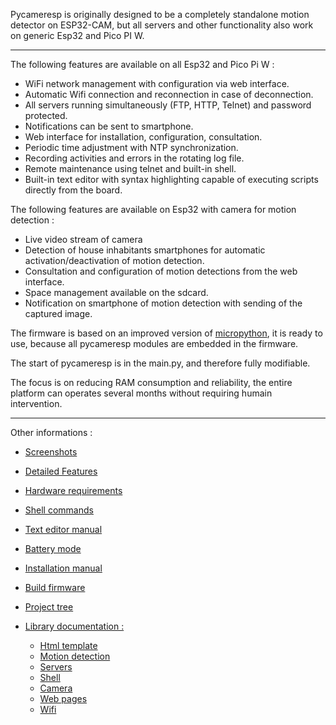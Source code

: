 Pycameresp is originally designed to be a completely standalone motion detector on ESP32-CAM, but all servers and other functionality also work on generic Esp32 and Pico PI W.

---
The following features are available on all Esp32 and Pico Pi W :

 - WiFi network management with configuration via web interface. 
 - Automatic Wifi connection and reconnection in case of deconnection.
 - All servers running simultaneously (FTP, HTTP, Telnet) and password protected.
 - Notifications can be sent to smartphone.
 - Web interface for installation, configuration, consultation.
 - Periodic time adjustment with NTP synchronization.
 - Recording activities and errors in the rotating log file.
 - Remote maintenance using telnet and built-in shell.
 - Built-in text editor with syntax highlighting capable of executing scripts directly from the board.

The following features are available on Esp32 with camera for motion detection :
- Live video stream of camera
- Detection of house inhabitants smartphones for automatic activation/deactivation of motion detection.
- Consultation and configuration of motion detections from the web interface.
- Space management available on the sdcard.
- Notification on smartphone of motion detection with sending of the captured image.

The firmware is based on an improved version of [micropython](http://micropython.org), it is ready to use, because all pycameresp modules are embedded in the firmware.

The start of pycameresp is in the main.py, and therefore fully modifiable.

The focus is on reducing RAM consumption and reliability, 
the entire platform can operates several months without requiring humain intervention.

---
Other informations :
- [Screenshots](doc/SCREENSHOTS.md)
- [Detailed Features](doc/FEATURES.md)
- [Hardware requirements](doc/REQUIREMENTS.md)
- [Shell commands](doc/SHELL.md)
- [Text editor manual](doc/EDITOR.md)
- [Battery mode](doc/BATTERY.md)
- [Installation manual](doc/CAMFLASHER.md)
- [Build firmware](doc/FIRMWARE.md)
- [Project tree](doc/DIRECTORIES.md)


- [Library documentation : ](https://htmlpreview.github.io/?https://raw.githubusercontent.com/remibert/pycameresp/main/doc/lib/index.html)
	- [Html template](https://htmlpreview.github.io/?https://raw.githubusercontent.com/remibert/pycameresp/main/doc/lib/htmltemplate/index.html)
	- [Motion detection](https://htmlpreview.github.io/?https://raw.githubusercontent.com/remibert/pycameresp/main/doc/lib/motion/index.html)
	- [Servers](https://htmlpreview.github.io/?https://raw.githubusercontent.com/remibert/pycameresp/main/doc/lib/server/index.html) 
	- [Shell](https://htmlpreview.github.io/?https://raw.githubusercontent.com/remibert/pycameresp/main/doc/lib/shell/index.html)
	- [Camera](https://htmlpreview.github.io/?https://raw.githubusercontent.com/remibert/pycameresp/main/doc/lib/video/index.html)
	- [Web pages](https://htmlpreview.github.io/?https://raw.githubusercontent.com/remibert/pycameresp/main/doc/lib/webpage/index.html)
	- [Wifi](https://htmlpreview.github.io/?https://raw.githubusercontent.com/remibert/pycameresp/main/doc/lib/wifi/index.html)
